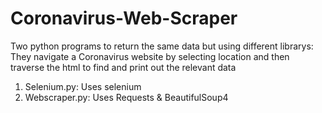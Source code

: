 # Coronavirus-Web-Scraper
Two python programs to return the same data but using different librarys:
They navigate a Coronavirus website by selecting location and then traverse the html to find and print out the relevant data 
1) Selenium.py:
  Uses selenium 
2) Webscraper.py:
  Uses Requests & BeautifulSoup4
